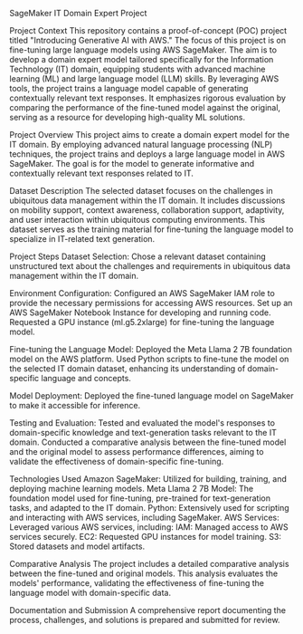 SageMaker IT Domain Expert Project

Project Context
This repository contains a proof-of-concept (POC) project titled "Introducing Generative AI with AWS." The focus of this project is on fine-tuning large language models using AWS SageMaker. The aim is to develop a domain expert model tailored specifically for the Information Technology (IT) domain, equipping students with advanced machine learning (ML) and large language model (LLM) skills. By leveraging AWS tools, the project trains a language model capable of generating contextually relevant text responses. It emphasizes rigorous evaluation by comparing the performance of the fine-tuned model against the original, serving as a resource for developing high-quality ML solutions.

Project Overview
This project aims to create a domain expert model for the IT domain. By employing advanced natural language processing (NLP) techniques, the project trains and deploys a large language model in AWS SageMaker. The goal is for the model to generate informative and contextually relevant text responses related to IT.

Dataset Description
The selected dataset focuses on the challenges in ubiquitous data management within the IT domain. It includes discussions on mobility support, context awareness, collaboration support, adaptivity, and user interaction within ubiquitous computing environments. This dataset serves as the training material for fine-tuning the language model to specialize in IT-related text generation.

Project Steps
Dataset Selection:
Chose a relevant dataset containing unstructured text about the challenges and requirements in ubiquitous data management within the IT domain.

Environment Configuration:
Configured an AWS SageMaker IAM role to provide the necessary permissions for accessing AWS resources.
Set up an AWS SageMaker Notebook Instance for developing and running code.
Requested a GPU instance (ml.g5.2xlarge) for fine-tuning the language model.

Fine-tuning the Language Model:
Deployed the Meta Llama 2 7B foundation model on the AWS platform.
Used Python scripts to fine-tune the model on the selected IT domain dataset, enhancing its understanding of domain-specific language and concepts.

Model Deployment:
Deployed the fine-tuned language model on SageMaker to make it accessible for inference.

Testing and Evaluation:
Tested and evaluated the model's responses to domain-specific knowledge and text-generation tasks relevant to the IT domain.
Conducted a comparative analysis between the fine-tuned model and the original model to assess performance differences, aiming to validate the effectiveness of domain-specific fine-tuning.

Technologies Used
Amazon SageMaker: Utilized for building, training, and deploying machine learning models.
Meta Llama 2 7B Model: The foundation model used for fine-tuning, pre-trained for text-generation tasks, and adapted to the IT domain.
Python: Extensively used for scripting and interacting with AWS services, including SageMaker.
AWS Services: Leveraged various AWS services, including:
IAM: Managed access to AWS services securely.
EC2: Requested GPU instances for model training.
S3: Stored datasets and model artifacts.

Comparative Analysis
The project includes a detailed comparative analysis between the fine-tuned and original models. This analysis evaluates the models' performance, validating the effectiveness of fine-tuning the language model with domain-specific data.

Documentation and Submission
A comprehensive report documenting the process, challenges, and solutions is prepared and submitted for review.
